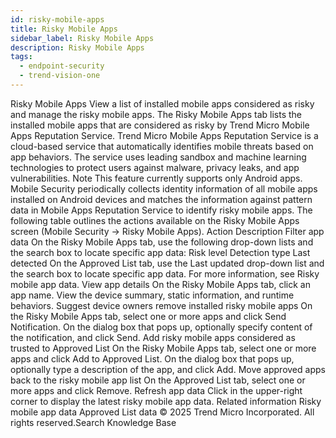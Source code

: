 ```yaml
---
id: risky-mobile-apps
title: Risky Mobile Apps
sidebar_label: Risky Mobile Apps
description: Risky Mobile Apps
tags:
  - endpoint-security
  - trend-vision-one
---
```


 Risky Mobile Apps View a list of installed mobile apps considered as risky and manage the risky mobile apps. The Risky Mobile Apps tab lists the installed mobile apps that are considered as risky by Trend Micro Mobile Apps Reputation Service. Trend Micro Mobile Apps Reputation Service is a cloud-based service that automatically identifies mobile threats based on app behaviors. The service uses leading sandbox and machine learning technologies to protect users against malware, privacy leaks, and app vulnerabilities. Note This feature currently supports only Android apps. Mobile Security periodically collects identity information of all mobile apps installed on Android devices and matches the information against pattern data in Mobile Apps Reputation Service to identify risky mobile apps. The following table outlines the actions available on the Risky Mobile Apps screen (Mobile Security → Risky Mobile Apps). Action Description Filter app data On the Risky Mobile Apps tab, use the following drop-down lists and the search box to locate specific app data: Risk level Detection type Last detected On the Approved List tab, use the Last updated drop-down list and the search box to locate specific app data. For more information, see Risky mobile app data. View app details On the Risky Mobile Apps tab, click an app name. View the device summary, static information, and runtime behaviors. Suggest device owners remove installed risky mobile apps On the Risky Mobile Apps tab, select one or more apps and click Send Notification. On the dialog box that pops up, optionally specify content of the notification, and click Send. Add risky mobile apps considered as trusted to Approved List On the Risky Mobile Apps tab, select one or more apps and click Add to Approved List. On the dialog box that pops up, optionally type a description of the app, and click Add. Move approved apps back to the risky mobile app list On the Approved List tab, select one or more apps and click Remove. Refresh app data Click in the upper-right corner to display the latest risky mobile app data. Related information Risky mobile app data Approved List data © 2025 Trend Micro Incorporated. All rights reserved.Search Knowledge Base